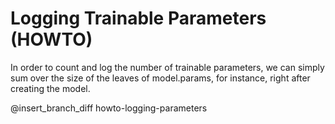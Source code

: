 # Logging Trainable Parameters (HOWTO)

In order to count and log the number of trainable parameters, we can simply sum
over the size of the leaves of model.params, for instance, right after creating
the model.

@insert_branch_diff howto-logging-parameters